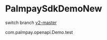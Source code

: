 # PalmpaySdkDemoNew
switch branch [v2-master](https://github.com/PalmPayGroup/PalmpaySdkDemoNew/tree/v2-master)

com.palmpay.openapi.Demo.test


